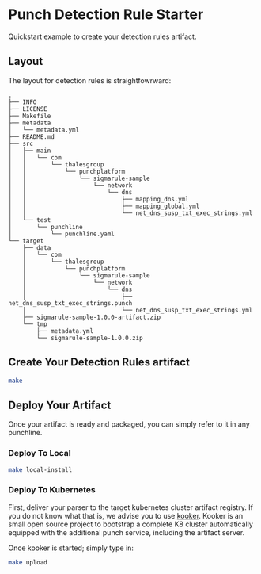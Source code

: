 # Punch Detection Rule Starter

Quickstart example to create your detection rules artifact. 

## Layout

The layout for detection rules is straightfowrward:

```
.
├── INFO
├── LICENSE
├── Makefile
├── metadata
│   └── metadata.yml
├── README.md
├── src
│   ├── main
│   │   └── com
│   │       └── thalesgroup
│   │           └── punchplatform
│   │               └── sigmarule-sample
│   │                   └── network
│   │                       └── dns
│   │                           ├── mapping_dns.yml
│   │                           ├── mapping_global.yml
│   │                           └── net_dns_susp_txt_exec_strings.yml
│   └── test
│       └── punchline
│           └── punchline.yaml
└── target
    ├── data
    │   └── com
    │       └── thalesgroup
    │           └── punchplatform
    │               └── sigmarule-sample
    │                   └── network
    │                       └── dns
    │                           ├── net_dns_susp_txt_exec_strings.punch
    │                           └── net_dns_susp_txt_exec_strings.yml
    ├── sigmarule-sample-1.0.0-artifact.zip
    └── tmp
        ├── metadata.yml
        └── sigmarule-sample-1.0.0.zip
```

## Create Your Detection Rules artifact

```sh
make
```

## Deploy Your Artifact

Once your artifact is ready and packaged, you can simply refer to it in any punchline.

### Deploy To Local

```sh
make local-install
```

### Deploy To Kubernetes

First, deliver your parser to the target kubernetes cluster artifact registry. 
If you do not know what that is, we advise you to use [kooker](https://github.com/punchplatform/kooker).
Kooker is an small open source project to bootstrap a complete K8 cluster automatically equipped with the
additional punch service, including the artifact server. 

Once kooker is started; simply type in:

```sh
make upload
```